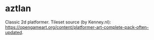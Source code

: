 # aztlan
Classic 2d platformer.
Tileset source (by Kenney.nl): https://opengameart.org/content/platformer-art-complete-pack-often-updated.